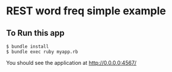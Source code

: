 REST word freq simple example
======
To Run this app
------
    $ bundle install
    $ bundle exec ruby myapp.rb

You should see the application at http://0.0.0.0:4567/
